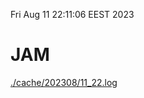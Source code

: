 Fri Aug 11 22:11:06 EEST 2023
# JAM
<a href='./cache/202308/11_22.log'>./cache/202308/11_22.log</a>
